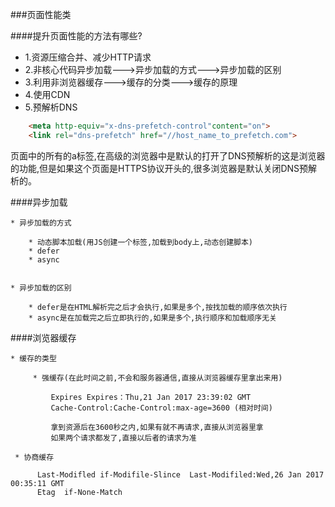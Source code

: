 ###页面性能类

####提升页面性能的方法有哪些?
    
+ 1.资源压缩合并、减少HTTP请求
+ 2.非核心代码异步加载--->异步加载的方式--->异步加载的区别
+ 3.利用非浏览器缓存--->缓存的分类--->缓存的原理
+ 4.使用CDN
+ 5.预解析DNS
 
```html    
    <meta http-equiv="x-dns-prefetch-control"content="on">
    <link rel="dns-prefetch" href="//host_name_to_prefetch.com">

```
    
页面中的所有的a标签,在高级的浏览器中是默认的打开了DNS预解析的这是浏览器的功能,但是如果这个页面是HTTPS协议开头的,很多浏览器是默认关闭DNS预解析的。
    
    
####异步加载
    
    * 异步加载的方式
        
        * 动态脚本加载(用JS创建一个标签,加载到body上,动态创建脚本)
        * defer
        * async
        
        
    * 异步加载的区别
    
        * defer是在HTML解析完之后才会执行,如果是多个,按找加载的顺序依次执行
        * async是在加载完之后立即执行的,如果是多个,执行顺序和加载顺序无关
        
        
####浏览器缓存


    * 缓存的类型
        
         * 强缓存(在此时间之前,不会和服务器通信,直接从浏览器缓存里拿出来用)
         
             Expires Expires：Thu,21 Jan 2017 23:39:02 GMT
             Cache-Control:Cache-Control:max-age=3600 (相对时间)
             
             拿到资源后在3600秒之内,如果有就不再请求,直接从浏览器里拿
             如果两个请求都发了,直接以后者的请求为准
             
     * 协商缓存
         
          Last-Modifled if-Modifile-Slince  Last-Modifiled:Wed,26 Jan 2017 00:35:11 GMT
          Etag  if-None-Match 
        
        
